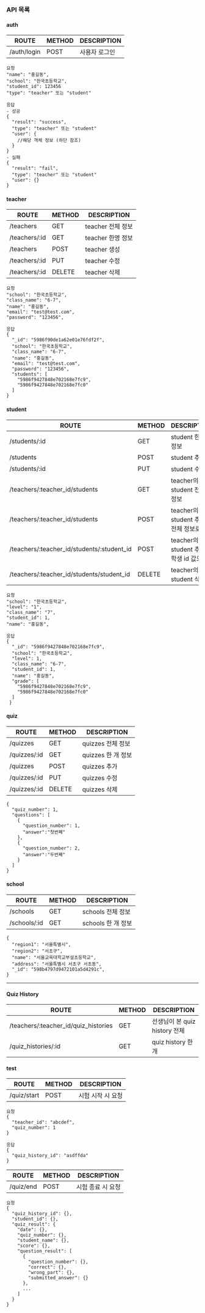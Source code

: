 
### API 목록

#### auth
| ROUTE  | METHOD  | DESCRIPTION |
|---|---|---|
| /auth/login  | POST | 사용자 로그인 |

```
요청
"name": "홍길동",
"school": "한국초등학교",
"student_id": 123456
"type": "teacher" 또는 "student"
```
```
응답
- 성공
{
  "result": "success",
  "type": "teacher" 또는 "student"
  "user": {
    //해당 객체 정보 (하단 참조)
  }
}
- 실패
{
  "result": "fail",
  "type": "teacher" 또는 "student"
  "user": {}
}
```

#### teacher

| ROUTE  | METHOD  | DESCRIPTION |
|---|---|---|
| /teachers  |  GET | teacher 전체 정보 |
| /teachers/:id  |  GET | teacher 한명 정보 |
| /teachers  |  POST | teacher 생성 |
| /teachers/:id  |  PUT | teacher 수정 |
| /teachers/:id  |  DELETE | teacher 삭제 |
```
요청
"school": "한국초등학교",
"class_name": "6-7",
"name": "홍길동",
"email": "test@test.com",
"password": "123456",
```
```
응답
{
  "_id": "5986f90de1a62e01e76fdf2f",
  "school": "한국초등학교",
  "class_name": "6-7",
  "name": "홍길동",
  "email": "test@test.com",
  "password": "123456",
  "students": [
    "5986f9427848e702168e7fc9",
    "5986f9427848e702168e7fc0"
  ]
}
```

#### student

| ROUTE  | METHOD  | DESCRIPTION |
|---|---|---|
| /students/:id  |  GET | student 한명 정보 |
| /students  |  POST | student 추가 |
| /students/:id  |  PUT | student 수정 |
| /teachers/:teacher_id/students  |  GET | teacher의 student 전체 정보 |
| /teachers/:teacher_id/students  |  POST | teacher의 student 추가 - 전체 정보로 |
| /teachers/:teacher_id/students/:student_id | POST | teacher의 student 추가 - 학생 id 값으로 |
| /teachers/:teacher_id/students/student_id  |  DELETE | teacher의 student 삭제 |
```
요청
"school": "한국초등학교",
"level": "1",
"class_name": "7",
"student_id": 1,
"name": "홍길동",
```
```
응답
{
  "_id": "5986f9427848e702168e7fc9",
  "school": "한국초등학교",
  "level": 1,
  "class_name": "6-7",
  "student_id": 1,
  "name": "홍길동",
  "grade": [
    "5986f9427848e702168e7fc9",
    "5986f9427848e702168e7fc0"
  ]
 }
```

#### quiz

| ROUTE  | METHOD  | DESCRIPTION |
|---|---|---|
| /quizzes |  GET | quizzes 전체 정보 |
| /quizzes/:id  |  GET | quizzes 한 개 정보 |
| /quizzes  |  POST | quizzes 추가 |
| /quizzes/:id  | PUT | quizzes 수정 |
| /quizzes/:id |  DELETE | quizzes 삭제 |
```
{
  "quiz_number": 1,
  "questions": [
    {
      "question_number": 1,
      "answer":"첫번째"
    },
    {
      "question_number": 2,
      "answer":"두번째"
    }
  ]
}
```

#### school

| ROUTE  | METHOD  | DESCRIPTION |
|---|---|---|
| /schools |  GET | schools 전체 정보 |
| /schools/:id  |  GET | schools 한 개 정보 |
```
{
  "region1": "서울특별시",
  "region2": "서초구",
  "name": "서울교육대학교부설초등학교",
  "address": "서울특별시 서초구 서초동",
  "_id": "598b4797d9472101a5d4291c",
}
```

---

#### Quiz History
| ROUTE  | METHOD  | DESCRIPTION |
|---|---|---|
| /teachers/:teacher_id/quiz_histories |  GET | 선생님이 본 quiz history 전체 |
| /quiz_histories/:id  |  GET | quiz history 한 개 |

#### test

| ROUTE  | METHOD  | DESCRIPTION |
|---|---|---|
| /quiz/start | POST | 시험 시작 시 요청 |
```
요청
{
  "teacher_id": "abcdef",
  "quiz_number": 1
}

응답
{
  "quiz_history_id": "asdffda"
}
```


| ROUTE  | METHOD  | DESCRIPTION |
|---|---|---|
| /quiz/end  | POST | 시험 종료 시 요청 |

```
요청
{
  "quiz_history_id": {},
  "student_id": {},
  "quiz_result": {
    "date": {},
    "quiz_number": {},
    "student_name": {},
    "score": {},
    "question_result": [
      {
        "question_number": {},
        "correct": {},
        "wrong_part": {},
        "submitted_answer": {}
      },
      ...
    ]
  }
}
```
